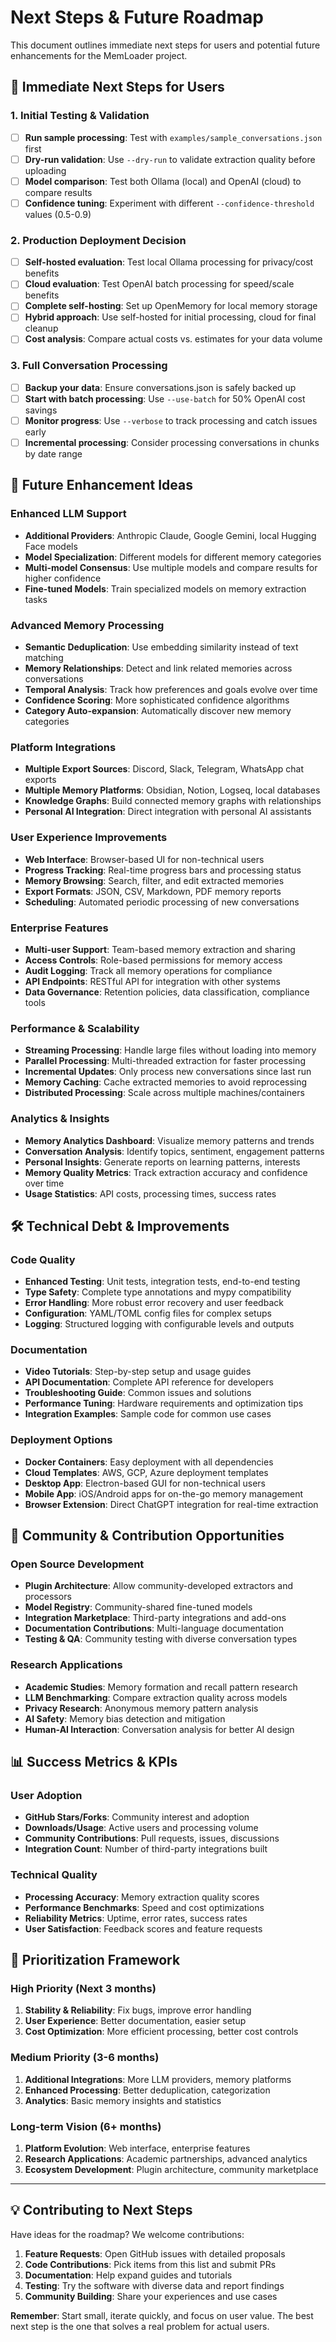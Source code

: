 # Next Steps & Future Roadmap

This document outlines immediate next steps for users and potential future enhancements for the MemLoader project.

## 🚀 Immediate Next Steps for Users

### 1. Initial Testing & Validation

- [ ] **Run sample processing**: Test with `examples/sample_conversations.json` first
- [ ] **Dry-run validation**: Use `--dry-run` to validate extraction quality before uploading
- [ ] **Model comparison**: Test both Ollama (local) and OpenAI (cloud) to compare results
- [ ] **Confidence tuning**: Experiment with different `--confidence-threshold` values (0.5-0.9)

### 2. Production Deployment Decision

- [ ] **Self-hosted evaluation**: Test local Ollama processing for privacy/cost benefits
- [ ] **Cloud evaluation**: Test OpenAI batch processing for speed/scale benefits
- [ ] **Complete self-hosting**: Set up OpenMemory for local memory storage
- [ ] **Hybrid approach**: Use self-hosted for initial processing, cloud for final cleanup
- [ ] **Cost analysis**: Compare actual costs vs. estimates for your data volume

### 3. Full Conversation Processing

- [ ] **Backup your data**: Ensure conversations.json is safely backed up
- [ ] **Start with batch processing**: Use `--use-batch` for 50% OpenAI cost savings
- [ ] **Monitor progress**: Use `--verbose` to track processing and catch issues early
- [ ] **Incremental processing**: Consider processing conversations in chunks by date range

## 🔮 Future Enhancement Ideas

### Enhanced LLM Support

- **Additional Providers**: Anthropic Claude, Google Gemini, local Hugging Face models
- **Model Specialization**: Different models for different memory categories
- **Multi-model Consensus**: Use multiple models and compare results for higher confidence
- **Fine-tuned Models**: Train specialized models on memory extraction tasks

### Advanced Memory Processing

- **Semantic Deduplication**: Use embedding similarity instead of text matching
- **Memory Relationships**: Detect and link related memories across conversations
- **Temporal Analysis**: Track how preferences and goals evolve over time
- **Confidence Scoring**: More sophisticated confidence algorithms
- **Category Auto-expansion**: Automatically discover new memory categories

### Platform Integrations

- **Multiple Export Sources**: Discord, Slack, Telegram, WhatsApp chat exports
- **Multiple Memory Platforms**: Obsidian, Notion, Logseq, local databases
- **Knowledge Graphs**: Build connected memory graphs with relationships
- **Personal AI Integration**: Direct integration with personal AI assistants

### User Experience Improvements

- **Web Interface**: Browser-based UI for non-technical users
- **Progress Tracking**: Real-time progress bars and processing status
- **Memory Browsing**: Search, filter, and edit extracted memories
- **Export Formats**: JSON, CSV, Markdown, PDF memory reports
- **Scheduling**: Automated periodic processing of new conversations

### Enterprise Features

- **Multi-user Support**: Team-based memory extraction and sharing
- **Access Controls**: Role-based permissions for memory access
- **Audit Logging**: Track all memory operations for compliance
- **API Endpoints**: RESTful API for integration with other systems
- **Data Governance**: Retention policies, data classification, compliance tools

### Performance & Scalability

- **Streaming Processing**: Handle large files without loading into memory
- **Parallel Processing**: Multi-threaded extraction for faster processing
- **Incremental Updates**: Only process new conversations since last run
- **Memory Caching**: Cache extracted memories to avoid reprocessing
- **Distributed Processing**: Scale across multiple machines/containers

### Analytics & Insights

- **Memory Analytics Dashboard**: Visualize memory patterns and trends
- **Conversation Analysis**: Identify topics, sentiment, engagement patterns
- **Personal Insights**: Generate reports on learning patterns, interests
- **Memory Quality Metrics**: Track extraction accuracy and confidence over time
- **Usage Statistics**: API costs, processing times, success rates

## 🛠️ Technical Debt & Improvements

### Code Quality

- **Enhanced Testing**: Unit tests, integration tests, end-to-end testing
- **Type Safety**: Complete type annotations and mypy compatibility
- **Error Handling**: More robust error recovery and user feedback
- **Configuration**: YAML/TOML config files for complex setups
- **Logging**: Structured logging with configurable levels and outputs

### Documentation

- **Video Tutorials**: Step-by-step setup and usage guides
- **API Documentation**: Complete API reference for developers
- **Troubleshooting Guide**: Common issues and solutions
- **Performance Tuning**: Hardware requirements and optimization tips
- **Integration Examples**: Sample code for common use cases

### Deployment Options

- **Docker Containers**: Easy deployment with all dependencies
- **Cloud Templates**: AWS, GCP, Azure deployment templates
- **Desktop App**: Electron-based GUI for non-technical users
- **Mobile App**: iOS/Android apps for on-the-go memory management
- **Browser Extension**: Direct ChatGPT integration for real-time extraction

## 🤝 Community & Contribution Opportunities

### Open Source Development

- **Plugin Architecture**: Allow community-developed extractors and processors
- **Model Registry**: Community-shared fine-tuned models
- **Integration Marketplace**: Third-party integrations and add-ons
- **Documentation Contributions**: Multi-language documentation
- **Testing & QA**: Community testing with diverse conversation types

### Research Applications

- **Academic Studies**: Memory formation and recall pattern research
- **LLM Benchmarking**: Compare extraction quality across models
- **Privacy Research**: Anonymous memory pattern analysis
- **AI Safety**: Memory bias detection and mitigation
- **Human-AI Interaction**: Conversation analysis for better AI design

## 📊 Success Metrics & KPIs

### User Adoption

- **GitHub Stars/Forks**: Community interest and adoption
- **Downloads/Usage**: Active users and processing volume
- **Community Contributions**: Pull requests, issues, discussions
- **Integration Count**: Number of third-party integrations built

### Technical Quality

- **Processing Accuracy**: Memory extraction quality scores
- **Performance Benchmarks**: Speed and cost optimizations
- **Reliability Metrics**: Uptime, error rates, success rates
- **User Satisfaction**: Feedback scores and feature requests

## 🎯 Prioritization Framework

### High Priority (Next 3 months)

1. **Stability & Reliability**: Fix bugs, improve error handling
2. **User Experience**: Better documentation, easier setup
3. **Cost Optimization**: More efficient processing, better cost controls

### Medium Priority (3-6 months)

1. **Additional Integrations**: More LLM providers, memory platforms
2. **Enhanced Processing**: Better deduplication, categorization
3. **Analytics**: Basic memory insights and statistics

### Long-term Vision (6+ months)

1. **Platform Evolution**: Web interface, enterprise features
2. **Research Applications**: Academic partnerships, advanced analytics
3. **Ecosystem Development**: Plugin architecture, community marketplace

---

## 💡 Contributing to Next Steps

Have ideas for the roadmap? We welcome contributions:

1. **Feature Requests**: Open GitHub issues with detailed proposals
2. **Code Contributions**: Pick items from this list and submit PRs
3. **Documentation**: Help expand guides and tutorials
4. **Testing**: Try the software with diverse data and report findings
5. **Community Building**: Share your experiences and use cases

**Remember**: Start small, iterate quickly, and focus on user value. The best next step is the one that solves a real problem for actual users.
